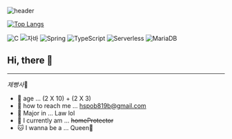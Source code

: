 ![header](https://capsule-render.vercel.app/api?type=soft&color=auto&height=300&section=header&text=Hello%20Universe&fontSize=60)

[![Top Langs](https://github-readme-stats.vercel.app/api/top-langs/?username=YangHyeSeon)](https://github.com/YangHyeSeon/github-readme-stats)

![C](https://img.shields.io/badge/-C-123456?style=flat-square&logo=C&logoColor=black)
![자바](https://img.shields.io/badge/-자바-007396?style=flat&logo=Java&logoColor=ffffff)
![Spring](https://img.shields.io/badge/-Spring-6DB33F?style=for-the-badge&logo=Spring&logoColor=white)
![TypeScript](https://img.shields.io/badge/-TypeScript-3178C6?style=flat-square&logo=TypeScript&logoColor=white)
![Serverless](https://img.shields.io/badge/-Serverless-FD5750?style=flat-square&logo=Serverless&logoColor=magenta)
![MariaDB](https://img.shields.io/badge/-MariaDB-1F305F?style=flat-square&logo=mariadb&logoColor=white)

## Hi, there 👋
---

*제빵사*🍞

- 🍒 age ... (2 X 10) + (2 X 3)
- 🌟 how to reach me ... hspob819b@gmail.com
- 🌙 Major in ... Law lol
- 🐻 I currently am ... ~~homeProtector~~
- 🐱 I wanna be a ... Queen👑




